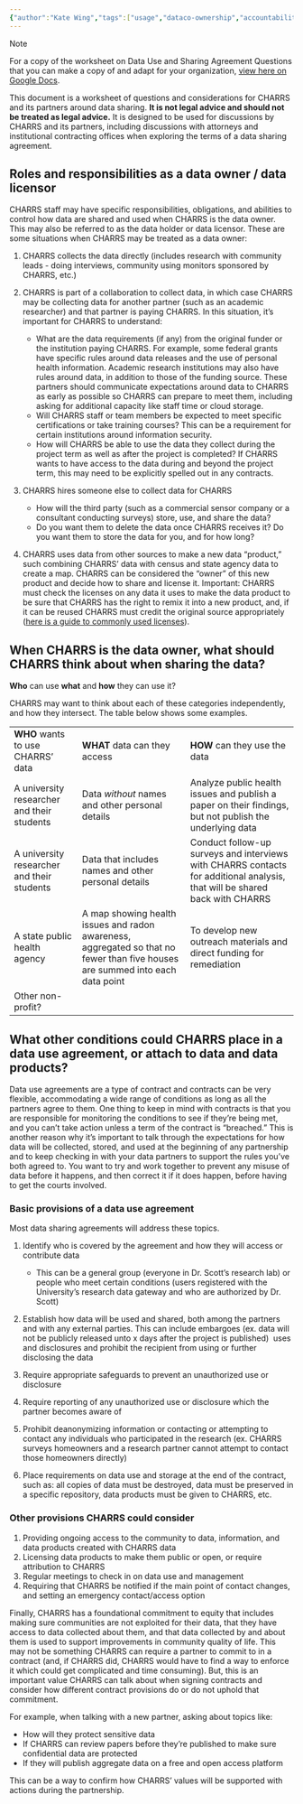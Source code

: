 ```yaml
---
{"author":"Kate Wing","tags":["usage","dataco-ownership","accountability","research","datamanagement"],"dg-publish":true,"permalink":"/tools-and-templates/data-use-and-sharing-agreement-questions/","dgPassFrontmatter":true}
---
```



> [!NOTE]
> For a copy of the worksheet on Data Use and Sharing Agreement Questions that you can make a copy of and adapt for your organization, [view here on Google Docs](https://docs.google.com/document/d/10rGqq1zvqdXQQME7vzPtIo8SSeYuHG1yFygGZXVyyXw/edit?usp=sharing). 


This document is a worksheet of questions and considerations for CHARRS and its partners around data sharing. **It is not legal advice and should not be treated as legal advice.** It is designed to be used for discussions by CHARRS and its partners, including discussions with attorneys and institutional contracting offices when exploring the terms of a data sharing agreement. 

  
## Roles and responsibilities as a data owner / data licensor

CHARRS staff may have specific responsibilities, obligations, and abilities to control how data are shared and used when CHARRS is the data owner. This may also be referred to as the data holder or data licensor. These are some situations when CHARRS may be treated as a data owner:

1. CHARRS collects the data directly (includes research with community leads - doing interviews, community using monitors sponsored by CHARRS, etc.)
2. CHARRS is part of a collaboration to collect data, in which case CHARRS may be collecting data for another partner (such as an academic researcher) and that partner is paying CHARRS. In this situation, it’s important for CHARRS to understand:
	- What are the data requirements (if any) from the original funder or the institution paying CHARRS. For example, some federal grants have specific rules around data releases and the use of personal health information. Academic research institutions may also have rules around data, in addition to those of the funding source. These partners should communicate expectations around data to CHARRS as early as possible so CHARRS can prepare to meet them, including asking for additional capacity like staff time or cloud storage.
	- Will CHARRS staff or team members be expected to meet specific certifications or take training courses? This can be a requirement for certain institutions around information security.
	- How will CHARRS be able to use the data they collect during the project term as well as after the project is completed? If CHARRS wants to have access to the data during and beyond the project term, this may need to be explicitly spelled out in any contracts.

3.  CHARRS hires someone else to collect data for CHARRS
	- How will the third party (such as a commercial sensor company or a consultant conducting surveys) store, use, and share the data? 
	- Do you want them to delete the data once CHARRS receives it? Do you want them to store the data for you, and for how long?

4. CHARRS uses data from other sources to make a new data “product,” such combining CHARRS’ data with census and state agency data to create a map. CHARRS can be considered the “owner” of this new product and decide how to share and license it. Important: CHARRS must check the licenses on any data it uses to make the data product to be sure that CHARRS has the right to remix it into a new product, and, if it can be reused CHARRS must credit the original source appropriately ([here is a guide to commonly used licenses](https://creativecommons.org/share-your-work/cclicenses/)).


## When CHARRS is the data owner, what should CHARRS think about when sharing the data?

**Who** can use **what** and **how** they can use it?

CHARRS may want to think about each of these categories independently, and how they intersect. The table below shows some examples.

|                                            |                                                                                                                               |                                                                                                                             |
| ------------------------------------------ | ----------------------------------------------------------------------------------------------------------------------------- | --------------------------------------------------------------------------------------------------------------------------- |
| **WHO** wants to use CHARRS’ data          | **WHAT** data can they access                                                                                                 | **HOW** can they use the data                                                                                               |
| A university researcher and their students | Data *without* names and other personal details                                                                               | Analyze public health issues and publish a paper on their findings, but not publish the underlying data                     |
| A university researcher and their students | Data that includes names and other personal details                                                                           | Conduct follow-up surveys and interviews with CHARRS contacts for additional analysis, that will be shared back with CHARRS |
| A state public health agency               | A map showing health issues and radon awareness, aggregated so that no fewer than five houses are summed into each data point | To develop new outreach materials and direct funding for remediation                                                        |
| Other non-profit?                          |                                                                                                                               |                                                                                                                             |

  
  
## What other conditions could CHARRS place in a data use agreement, or attach to data and data products?

Data use agreements are a type of contract and contracts can be very flexible, accommodating a wide range of conditions as long as all the partners agree to them. One thing to keep in mind with contracts is that you are responsible for monitoring the conditions to see if they’re being met, and you can’t take action unless a term of the contract is “breached.” This is another reason why it’s important to talk through the expectations for how data will be collected, stored, and used at the beginning of any partnership and to keep checking in with your data partners to support the rules you’ve both agreed to. You want to try and work together to prevent any misuse of data before it happens, and then correct it if it does happen, before having to get the courts involved.


### Basic provisions of a data use agreement
Most data sharing agreements will address these topics.

1. Identify who is covered by the agreement and how they will access or contribute data
	- This can be a general group (everyone in Dr. Scott’s research lab) or people who meet certain conditions (users registered with the University’s research data gateway and who are authorized by Dr. Scott)

2.  Establish how data will be used and shared, both among the partners and with any external parties. This can include embargoes (ex. data will not be publicly released unto x days after the project is published)  uses and disclosures and prohibit the recipient from using or further disclosing the data

3. Require appropriate safeguards to prevent an unauthorized use or disclosure

4. Require reporting of any unauthorized use or disclosure which the partner becomes aware of

5. Prohibit deanonymizing information or contacting or attempting to contact any individuals who participated in the research (ex. CHARRS surveys homeowners and a research partner cannot attempt to contact those homeowners directly)

6. Place requirements on data use and storage at the end of the contract, such as: all copies of data must be destroyed, data must be preserved in a specific repository, data products must be given to CHARRS, etc.
  

### Other provisions CHARRS could consider 

1. Providing ongoing access to the community to data, information, and data products created with CHARRS data
2. Licensing data products to make them public or open, or require attribution to CHARRS
3. Regular meetings to check in on data use and management
4. Requiring that CHARRS be notified if the main point of contact changes, and setting an emergency contact/access option

Finally, CHARRS has a foundational commitment to equity that includes making sure communities are not exploited for their data, that they have access to data collected about them, and that data collected by and about them is used to support improvements in community quality of life. This may not be something CHARRS can require a partner to commit to in a contract (and, if CHARRS did, CHARRS would have to find a way to enforce it which could get complicated and time consuming). But, this is an important value CHARRS can talk about when signing contracts and consider how different contract provisions do or do not uphold that commitment. 


For example, when talking with a new partner, asking about topics like:

- How will they protect sensitive data
- If CHARRS can review papers before they’re published to make sure confidential data are protected
- If they will publish aggregate data on a free and open access platform

This can be a way to confirm how CHARRS’ values will be supported with actions during the partnership.

